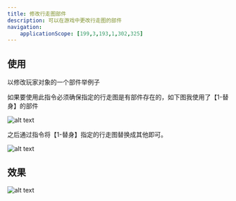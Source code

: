 ```yaml
---
title: 修改行走图部件
description: 可以在游戏中更改行走图的部件
navigation:
    applicationScope: [199,3,193,1,302,325]
---
```


## 使用

以修改玩家对象的一个部件举例子

如果要使用此指令必须确保指定的行走图是有部件存在的，如下图我使用了【1-替身】的部件

![alt text](https://assbak.gcw.wiki/gcw/image/zh_hans/commands/sceneobject/modifyingavatarparts/image.png)

之后通过指令将【1-替身】指定的行走图替换成其他即可。

![alt text](https://assbak.gcw.wiki/gcw/image/zh_hans/commands/sceneobject/modifyingavatarparts/image-1.png)

## 效果

![alt text](https://assbak.gcw.wiki/gcw/image/zh_hans/commands/sceneobject/modifyingavatarparts/1.gif)

